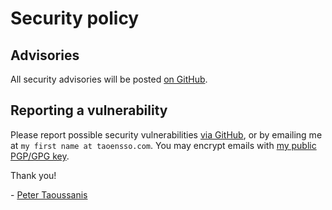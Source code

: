 # Security policy

## Advisories

All security advisories will be posted [on GitHub](https://github.com/taoensso/telemere/security/advisories).

## Reporting a vulnerability

Please report possible security vulnerabilities [via GitHub](https://github.com/taoensso/telemere/security/advisories), or by emailing me at `my first name at taoensso.com`. You may encrypt emails with [my public PGP/GPG key](https://www.taoensso.com/pgp).

Thank you!

\- [Peter Taoussanis](https://www.taoensso.com)